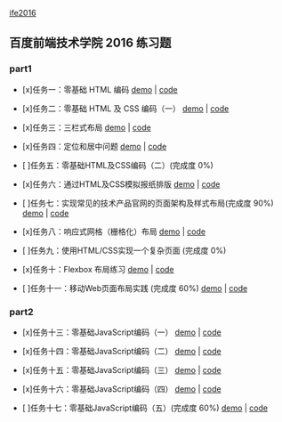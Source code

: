 [ife2016](http://ife.baidu.com/2016/task/all)

百度前端技术学院 2016 练习题
---
### part1
- [x]任务一：零基础 HTML 编码 [demo](https://tanteichang.github.io/ife2016/part1/task1/index.html) | [code](https://github.com/tanteichang/ife2016/tree/master/part1/task1)

- [x]任务二：零基础 HTML 及 CSS 编码（一）
[demo](https://tanteichang.github.io/ife2016/part1/task2/index.html) | [code](https://github.com/tanteichang/ife2016/tree/master/part1/task2)

- [x]任务三：三栏式布局
[demo](https://tanteichang.github.io/ife2016/part1/task3/index.html) |
[code](https://github.com/tanteichang/ife2016/tree/master/part1/task3)

- [x]任务四：定位和居中问题
[demo](https://tanteichang.github.io/ife2016/part1/task4/index.html) | [code](https://github.com/tanteichang/ife2016/tree/master/part1/task4)

- [ ]任务五：零基础HTML及CSS编码（二）(完成度 0%)

- [x]任务六：通过HTML及CSS模拟报纸排版
[demo](https://tanteichang.github.io/ife2016/part1/task6/index.html) | [code](https://github.com/tanteichang/ife2016/tree/master/part1/task6)

- [ ]任务七：实现常见的技术产品官网的页面架构及样式布局(完成度 90%)
[demo](https://tanteichang.github.io/ife2016/part1/task7/index.html) | [code](https://github.com/tanteichang/ife2016/tree/master/part1/task7)

- [x]任务八：响应式网格（栅格化）布局
[demo](https://tanteichang.github.io/ife2016/part1/task8/index.html) | [code](https://github.com/tanteichang/ife2016/tree/master/part1/task8)

- [ ]任务九：使用HTML/CSS实现一个复杂页面 (完成度 0%)

- [x]任务十：Flexbox 布局练习 [demo](https://tanteichang.github.io/ife2016/part1/task10/index.html) | [code](https://github.com/tanteichang/ife2016/tree/master/part1/task10)

- [ ]任务十一：移动Web页面布局实践 (完成度 60%)
[demo](https://tanteichang.github.io/ife2016/part1/task11/index.html) | [code](https://github.com/tanteichang/ife2016/tree/master/part1/task11)

### part2

- [x]任务十三：零基础JavaScript编码（一）
[demo](https://tanteichang.github.io/ife2016/part2/task13/index.html) | [code](https://github.com/tanteichang/ife2016/tree/master/part2/task13)

- [x]任务十四：零基础JavaScript编码（二）
[demo](https://tanteichang.github.io/ife2016/part2/task14/index.html) | [code](https://github.com/tanteichang/ife2016/tree/master/part2/task14)

- [x]任务十五：零基础JavaScript编码（三）
[demo](https://tanteichang.github.io/ife2016/part2/task15/index.html) | [code](https://github.com/tanteichang/ife2016/tree/master/part2/task15)


- [x]任务十六：零基础JavaScript编码（四）
[demo](https://tanteichang.github.io/ife2016/part2/task16/index.html) | [code](https://github.com/tanteichang/ife2016/tree/master/part2/task16)

- [ ]任务十七：零基础JavaScript编码（五）(完成度 60%)
[demo](https://tanteichang.github.io/ife2016/part2/task17/index.html) | [code](https://github.com/tanteichang/ife2016/tree/master/part2/task17)
